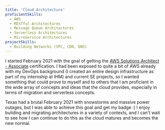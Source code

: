 ```yaml
---
title: 'Cloud Architecture'
proficientSkills:
  - AWS
  - RESTful Architectures
  - Message Queue Architectures
  - Serverless Architectures
  - MicroService Architectures
projectSkills:
  - Building Networks (VPC, CDN, DNS)
---
```


I started February 2021 with the goal of getting the [AWS Solutions Architect - Associate](https://aws.amazon.com/certification/certified-solutions-architect-associate/) certification.
I had been exposed to quite a bit of AWS already with my DevOps background (I created an entire design infrastructure as part of my internship at IHM) and current SE projects,
so I wanted something that could prove to myself and to others that I am proficient in the wide array of concepts and ideas that the cloud provides, especially in terms of migration and serverless concepts.

Texas had a brutal February 2021 with snowstorms and massive power outages, but I was able to achieve this goal and get my badge :)
I enjoy building and migrating architectures in a variety of contexts, and I can't wait to see how I can continue to do this as the cloud matures and becomes the new normal.
